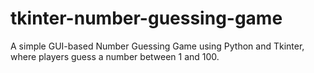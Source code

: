 # tkinter-number-guessing-game
 A simple GUI-based Number Guessing Game using Python and Tkinter, where players guess a number between 1 and 100.
